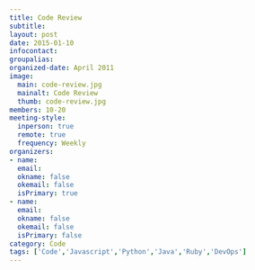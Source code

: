 ```yaml
---
title: Code Review
subtitle:
layout: post
date: 2015-01-10
infocontact:
groupalias: 
organized-date: April 2011
image:
  main: code-review.jpg
  mainalt: Code Review
  thumb: code-review.jpg
members: 10-20
meeting-style:
  inperson: true
  remote: true
  frequency: Weekly
organizers:
- name: 
  email: 
  okname: false
  okemail: false
  isPrimary: true
- name: 
  email: 
  okname: false
  okemail: false
  isPrimary: false
category: Code
tags: ['Code','Javascript','Python','Java','Ruby','DevOps']
---
```

